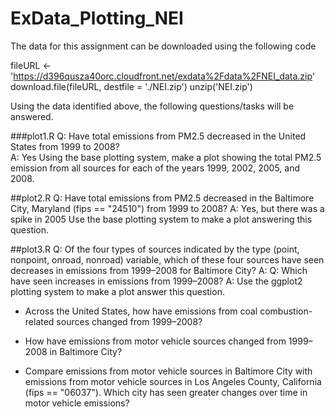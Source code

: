 # ExData_Plotting_NEI
The data for this assignment can be downloaded using the following code

fileURL <- 'https://d396qusza40orc.cloudfront.net/exdata%2Fdata%2FNEI_data.zip' 
download.file(fileURL, destfile = './NEI.zip') 
unzip('NEI.zip')

Using the data identified above, the following questions/tasks will be answered.

###plot1.R
Q: Have total emissions from PM2.5 decreased in the United States from 1999 to 2008?  
A: Yes
Using the base plotting system, make a plot showing the total PM2.5 emission from all sources for each of the years 1999, 2002, 2005, and 2008.

##plot2.R
Q: Have total emissions from PM2.5 decreased in the Baltimore City, Maryland (fips == "24510") from 1999 to 2008? 
A: Yes, but there was a spike in 2005
Use the base plotting system to make a plot answering this question.

##plot3.R
Q: Of the four types of sources indicated by the type (point, nonpoint, onroad, nonroad) variable, 
which of these four sources have seen decreases in emissions from 1999–2008 for Baltimore City? 
A: 
Q: Which have seen increases in emissions from 1999–2008? 
A:
Use the ggplot2 plotting system to make a plot answer this question.

* Across the United States, how have emissions from coal combustion-related sources changed from 1999–2008?

* How have emissions from motor vehicle sources changed from 1999–2008 in Baltimore City?

* Compare emissions from motor vehicle sources in Baltimore City with emissions from motor vehicle sources in Los Angeles County, 
California (fips == "06037"). 
Which city has seen greater changes over time in motor vehicle emissions?
